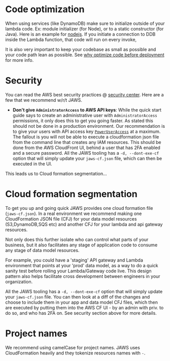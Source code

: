 # Code optimization

When using services (like DynamoDB) make sure to initialize outside of your lambda code. Ex: module initializer (for Node), or to a static constructor (for Java).  Here is an example for [nodejs](https://gist.github.com/paulspringett/ec6d3df65e977342d6ea).  If you initiate a connection to DDB inside the Lambda function, that code will run on every invoke,

It is also very important to keep your codebase as small as possible and your code path lean as possible.  See [why optimize code before deployment](https://github.com/jaws-framework/JAWS/wiki/FAQ#why-optimize-code-before-deployment) for more info.

# Security

You can read the AWS best security practices @ [security center](http://aws.amazon.com/security/?nc1=h_l3_cc).  Here are a few that we recommend w/r/t JAWS.

*  **Don't give `AdministratorAccess` to AWS API keys**: While the quick start guide says to create an administrative user with `AdministratorAccess` permissions, it only does this to get you going faster.  As stated this should not be done in a production environment.  Our recommendation is to give your users with API access key [`PowerUserAccess`](http://stackoverflow.com/questions/27911704/amazon-web-services-developer-user-permissions) at a maximum.  The fallout is you will not be able to execute a cloudformation json file from the command line that creates any IAM resources.  This should be done from the AWS CloudFront UI, behind a user that has 2FA enabled and a secure password.  All the JAWS tooling has a `-d, --dont-exe-cf` option that will simply update your `jaws-cf.json` file, which can then be executed in the UI.

This leads us to Cloud formation segmentation...

# Cloud formation segmentation

To get you up and going quick JAWS provides one cloud formation file (`jaws-cf.json`).  In a real environment we recommend making one CloudFormation JSON file (CFJ) for your data model resources (S3,DynamoDB,SQS etc) and another CFJ for your lambda and api gateway resources.

Not only does this further isolate who can control what parts of your business, but it also facilitates any stage of application code to consume any stage of data model resources.

For example, you could have a 'staging' API gateway and Lambda environment that points at your 'prod' data model, as a way to do a quick sanity test before rolling your Lambda/Gateway code live.  This design pattern also helps facilitate cross development between engineers in your organization.

All the JAWS tooling has a `-d, --dont-exe-cf` option that will simply update your `jaws-cf.json` file.  You can then look at a diff of the changes and choose to include them in your app and data model CFJ files, which then are executed by putting them into the AWS CF UI - by an admin with priv. to do so, and who has 2FA on.  See security section above for more details.

# Project names

We recommend using camelCase for project names.  JAWS uses CloudFormation heavily and they tokenize resources names with `-`.
